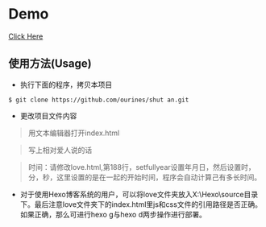 # Demo
[Click Here](http://ourines.com/)


## 使用方法(Usage)

* 执行下面的程序，拷贝本项目

`$ git clone https://github.com/ourines/shut an.git`

* 更改项目文件内容

 > 用文本编辑器打开index.html
 
 > 写上相对爱人说的话
 
 > 时间：请修改love.html,第188行，setfullyear设置年月日，然后设置时，分，秒，这里设置的是在一起的开始时间，程序会自动计算己有多长时间。

* 对于使用Hexo博客系统的用户，可以将love文件夹放入X:\Hexo\source目录下。最后注意love文件夹下的index.html里js和css文件的引用路径是否正确。如果正确，那么可进行hexo g与hexo d两步操作进行部署。
